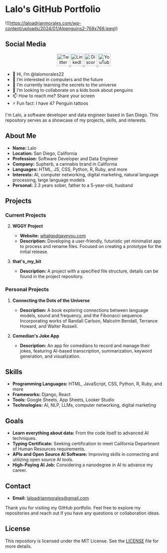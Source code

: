 # Lalo's GitHub Portfolio

!([https://laloadrianmorales.com/wp-content/uploads/2024/01/AIpenguins2-768x768.jpeg))

## Social Media

<div align="center">
  <a href="[https://twitter.com/yourprofile](https://twitter.com/lalopenguin)" target="_blank">
    <img src="https://img.icons8.com/ios-filled/50/000000/twitter.png" width="40" height="40" alt="Twitter"/>
  </a>
  <a href="[https://linkedin.com/in/yourprofile](https://www.linkedin.com/in/lalo-morales-331474208/)" target="_blank">
    <img src="https://img.icons8.com/ios-filled/50/000000/linkedin.png" width="40" height="40" alt="LinkedIn"/>
  </a>
  <a href="[https://discord.com/users/yourprofile](https://www.discord.com/users/laloadrianmorales)" target="_blank">
    <img src="https://img.icons8.com/ios-filled/50/000000/discord-logo.png" width="40" height="40" alt="Discord"/>
  </a>
  <a href="[https://youtube.com/yourprofile](https://www.youtube.com/@thelalomorales)" target="_blank">
    <img src="https://img.icons8.com/ios-filled/50/000000/youtube-play.png" width="40" height="40" alt="YouTube"/>
  </a>
</div>

- 👋 Hi, I’m @lalomorales22
- 👀 I’m interested in computers and the future
- 🌱 I’m currently learning the secrets to the universe
- 💞️ I’m looking to collaborate on a kids book about penguins
- 📫 How to reach me?  Share your screen
- ⚡ Fun fact: I have 47 Penguin tattoos



I'm Lalo, a software developer and data engineer based in San Diego. This repository serves as a showcase of my projects, skills, and interests.

## About Me

- **Name:** Lalo
- **Location:** San Diego, California
- **Profession:** Software Developer and Data Engineer
- **Company:** Supherb, a cannabis brand in California
- **Languages:** HTML, JS, CSS, Python, R, Ruby, and more
- **Interests:** AI, computer networking, digital marketing, natural language processing, large language models
- **Personal:** 2.3 years sober, father to a 5-year-old, husband

## Projects

### Current Projects

2. **WGGY Project**
   - **Website:** [whatgodgaveyou.com](http://whatgodgaveyou.com)
   - **Description:** Developing a user-friendly, futuristic yet minimalist app to process and rename files. Focused on creating a prototype for the initial release.

3. **that's_my_bit**
   - **Description:** A project with a specified file structure, details can be found in the project repository.

### Personal Projects

1. **Connecting the Dots of the Universe**
   - **Description:** A book exploring connections between language models, sound and frequency, and the Fibonacci sequence. Incorporating works of Randall Carlson, Malcolm Bendall, Terrance Howard, and Walter Russell.

2. **Comedian's Joke App**
   - **Description:** An app for comedians to record and manage their jokes, featuring AI-based transcription, summarization, keyword generation, and visualization.

## Skills

- **Programming Languages:** HTML, JavaScript, CSS, Python, R, Ruby, and more
- **Frameworks:** Django, React
- **Tools:** Google Sheets, App Sheets, Looker Studio
- **Technologies:** AI, NLP, LLMs, computer networking, digital marketing

## Goals

- **Learn everything about data:** From the code itself to advanced AI techniques.
- **Typing Certificate:** Seeking certification to meet California Department of Human Resources requirements.
- **APIs and Open Source AI Software:** Improving skills in connecting and utilizing open source AI tools.
- **High-Paying AI Job:** Considering a nanodegree in AI to advance my career.

## Contact

- **Email:** laloadrianmorales@gmail.com


Thank you for visiting my GitHub portfolio. Feel free to explore my repositories and reach out if you have any questions or collaboration ideas.

## License

This repository is licensed under the MIT License. See the [LICENSE](LICENSE) file for more details.
